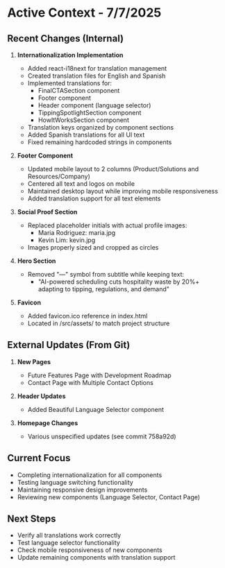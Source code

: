 # Active Context - 7/7/2025

## Recent Changes (Internal)
1. **Internationalization Implementation**
   - Added react-i18next for translation management
   - Created translation files for English and Spanish
   - Implemented translations for:
     - FinalCTASection component
     - Footer component
     - Header component (language selector)
     - TippingSpotlightSection component
     - HowItWorksSection component
   - Translation keys organized by component sections
   - Added Spanish translations for all UI text
   - Fixed remaining hardcoded strings in components

2. **Footer Component**
   - Updated mobile layout to 2 columns (Product/Solutions and Resources/Company)
   - Centered all text and logos on mobile
   - Maintained desktop layout while improving mobile responsiveness
   - Added translation support for all text elements

3. **Social Proof Section**
   - Replaced placeholder initials with actual profile images:
     - Maria Rodriguez: maria.jpg
     - Kevin Lim: kevin.jpg
   - Images properly sized and cropped as circles

4. **Hero Section**
   - Removed "—" symbol from subtitle while keeping text:
     - "AI-powered scheduling cuts hospitality waste by 20%+ adapting to tipping, regulations, and demand"

5. **Favicon**
   - Added favicon.ico reference in index.html
   - Located in /src/assets/ to match project structure

## External Updates (From Git)
1. **New Pages**
   - Future Features Page with Development Roadmap
   - Contact Page with Multiple Contact Options

2. **Header Updates**
   - Added Beautiful Language Selector component

3. **Homepage Changes**
   - Various unspecified updates (see commit 758a92d)

## Current Focus
- Completing internationalization for all components
- Testing language switching functionality
- Maintaining responsive design improvements
- Reviewing new components (Language Selector, Contact Page)

## Next Steps
- Verify all translations work correctly
- Test language selector functionality
- Check mobile responsiveness of new components
- Update remaining components with translation support
